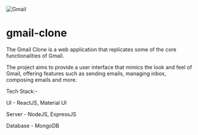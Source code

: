 
![Gmail](https://github.com/abhishekshah25/gmail-clone/assets/147745895/16c43229-3928-40ac-9dbb-d6a3de9a76c2)

# gmail-clone

The Gmail Clone is a web application that replicates some of the core functionalities of Gmail. 

The project aims to provide a user interface that mimics the look and feel of Gmail, offering features such as sending emails, managing inbox, composing emails and more. 

Tech Stack:- 

UI - ReactJS, Material UI

Server - NodeJS, ExpressJS

Database - MongoDB

